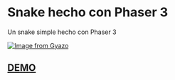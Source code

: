 # Snake hecho con Phaser 3
Un snake simple hecho con Phaser 3 

[![Image from Gyazo](https://i.gyazo.com/63d83d8b28c31a1dc81842ac1ca8b310.png)](https://gyazo.com/63d83d8b28c31a1dc81842ac1ca8b310)

## [DEMO](https://gammafp.github.io/snake-phaser3-gammafp)